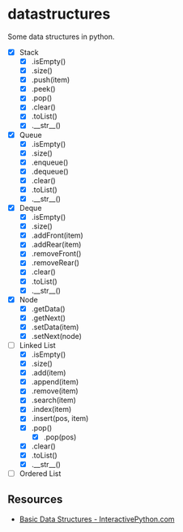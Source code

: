 # datastructures
Some data structures in python.

- [x] Stack
  - [x] .isEmpty()
  - [x] .size()
  - [x] .push(item)
  - [x] .peek()
  - [x] .pop()
  - [x] .clear()
  - [x] .toList()
  - [x] .\_\_str\_\_()
- [x] Queue
  - [x] .isEmpty()
  - [x] .size()
  - [x] .enqueue()
  - [x] .dequeue()
  - [x] .clear()
  - [x] .toList()
  - [x] .\_\_str\_\_()
- [x] Deque
  - [x] .isEmpty()
  - [x] .size()
  - [x] .addFront(item)
  - [x] .addRear(item)
  - [x] .removeFront()
  - [x] .removeRear()
  - [x] .clear()
  - [x] .toList()
  - [x] .\_\_str\_\_()
- [x] Node
  - [x] .getData()
  - [x] .getNext()
  - [x] .setData(item)
  - [x] .setNext(node)
- [ ] Linked List
  - [x] .isEmpty()
  - [x] .size()
  - [x] .add(item)
  - [x] .append(item)
  - [x] .remove(item)
  - [x] .search(item)
  - [x] .index(item)
  - [x] .insert(pos, item)
  - [x] .pop()
    - [x] .pop(pos)
  - [x] .clear()
  - [x] .toList()
  - [x] .\_\_str\_\_()
- [ ] Ordered List

## Resources
- [Basic Data Structures - InteractivePython.com](http://interactivepython.org/courselib/static/pythonds/BasicDS/toctree.html)